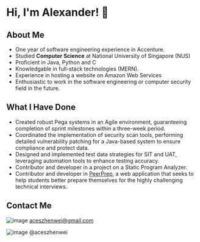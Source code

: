 # Hi, I'm Alexander! 👋

## About Me
- One year of software engineering experience in Accenture.
- Studied **Computer Science** at National University of Singapore (NUS)
- Proficient in Java, Python and C
- Knowledgable in full-stack technologies (MERN).
- Experience in hosting a website on Amazon Web Services
- Enthusiastic to work in the software engineering or computer security field in the future.

## What I Have Done
- Created robust Pega systems in an Agile environment, guaranteeing completion of sprint milestones within a three-week period.
- Coordinated the implementation of security scan tools, performing detailed vulnerability patching for a Java-based system to ensure compliance and protect data.
- Designed and implemented test data strategies for SIT and UAT, leveraging automation tools to enhance testing accuracy.
- Contributor and developer in a project on a Static Program Analyzer. 
- Contributor and developer in [PeerPrep](https://github.com/CS3219-AY2223S1/cs3219-project-ay2223s1-g40), a web application that seeks to help students better prepare themselves for the highly challenging technical interviews.

## Contact Me
![image](https://img.shields.io/badge/Gmail-D14836?style=for-the-badge&logo=gmail&logoColor=white) aceszhenwei@gmail.com

![image](https://img.shields.io/badge/Telegram-2CA5E0?style=for-the-badge&logo=telegram&logoColor=white) @aceszhenwei
